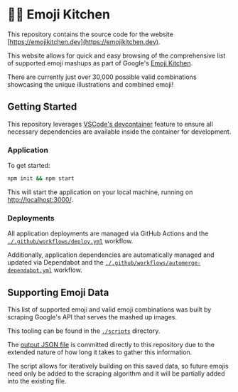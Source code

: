 # 🧑‍🍳 Emoji Kitchen

This repository contains the source code for the website [https://emojikitchen.dev](https://emojikitchen.dev).

This website allows for quick and easy browsing of the comprehensive list of supported emoji mashups as part of Google's [Emoji Kitchen](https://emojipedia.org/emoji-kitchen/).

There are currently just over 30,000 possible valid combinations showcasing the unique illustrations and combined emoji!

## Getting Started

This repository leverages [VSCode's devcontainer](https://code.visualstudio.com/docs/remote/containers) feature to ensure all necessary dependencies are available inside the container for development.

### Application

To get started:

```bash
npm init && npm start
```

This will start the application on your local machine, running on [http://localhost:3000/](http://localhost:3000).

### Deployments

All application deployments are managed via GitHub Actions and the [`./.github/workflows/deploy.yml`](./.github/workflows/deploy.yml) workflow.

Additionally, application dependencies are automatically managed and updated via Dependabot and the [`./.github/workflows/automerge-dependabot.yml`](./.github/workflows/automerge-dependabot.yml) workflow.

## Supporting Emoji Data

This list of supported emoji and valid emoji combinations was built by scraping Google's API that serves the mashed up images.

This tooling can be found in the [`./scripts`](./scripts) directory.

The [output JSON file](./scripts/emojiOutput.json) is committed directly to this repository due to the extended nature of how long it takes to gather this information.

The script allows for iteratively building on this saved data, so future emojis need only be added to the scraping algorithm and it will be partially added into the existing file.
